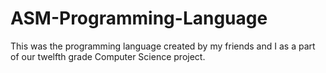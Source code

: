 # ASM-Programming-Language
This was the programming language created by my friends and I as a part of our twelfth grade Computer Science project.
